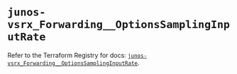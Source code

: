 # `junos-vsrx_Forwarding__OptionsSamplingInputRate`

Refer to the Terraform Registry for docs: [`junos-vsrx_Forwarding__OptionsSamplingInputRate`](https://registry.terraform.io/providers/juniper/junos-vsrx/20.32.106/docs/resources/forwarding__options_sampling_input_rate).
